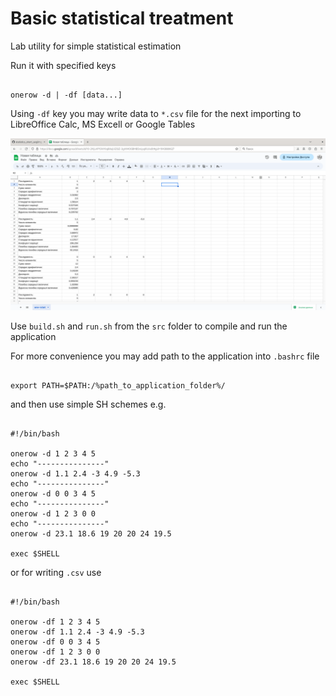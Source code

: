 # Basic statistical treatment

Lab utility for simple statistical estimation

Run it with specified keys

```

onerow -d | -df [data...]

```
Using `-df` key you may write data to `*.csv` file for the next importing to LibreOffice Calc, MS Excell or Google Tables

![Google table data import](/img/screen.png)

Use `build.sh` and `run.sh` from the `src` folder to compile and run the application

For more convenience you may add path to the application into `.bashrc` file

```

export PATH=$PATH:/%path_to_application_folder%/

```

and then use simple SH schemes e.g.

```SH

#!/bin/bash

onerow -d 1 2 3 4 5
echo "---------------"
onerow -d 1.1 2.4 -3 4.9 -5.3
echo "---------------"
onerow -d 0 0 3 4 5
echo "---------------"
onerow -d 1 2 3 0 0
echo "---------------"
onerow -d 23.1 18.6 19 20 20 24 19.5

exec $SHELL

```

or for writing `.csv` use

```SH

#!/bin/bash

onerow -df 1 2 3 4 5
onerow -df 1.1 2.4 -3 4.9 -5.3
onerow -df 0 0 3 4 5
onerow -df 1 2 3 0 0
onerow -df 23.1 18.6 19 20 20 24 19.5

exec $SHELL

```
